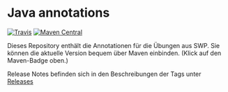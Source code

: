 # Java annotations

[![Travis](https://img.shields.io/travis/fhtw-swp-tutorium/java-annotations.svg)](https://travis-ci.org/fhtw-swp-tutorium/java-annotations)
[![Maven Central](https://img.shields.io/maven-central/v/com.github.fhtw-swp-tutorium/annotations.svg)](http://mvnrepository.com/artifact/com.github.fhtw-swp-tutorium/annotations)

Dieses Repository enthält die Annotationen für die Übungen aus SWP. Sie können die aktuelle Version bequem über Maven einbinden. (Klick auf den Maven-Badge oben.)

Release Notes befinden sich in den Beschreibungen der Tags unter [Releases](https://github.com/fhtw-swp-tutorium/java-annotations/releases)
